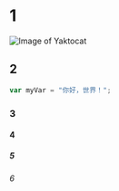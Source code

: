 # 1
![Image of Yaktocat](https://octodex.github.com/images/yaktocat.png)
## 2
``` javascript
var myVar = "你好，世界！";
```
### 3
#### 4
##### 5
###### 6
